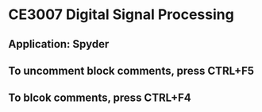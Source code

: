 # CE3007 Digital Signal Processing
 
## Application: Spyder
## To uncomment block comments, press CTRL+F5
## To blcok comments, press CTRL+F4
